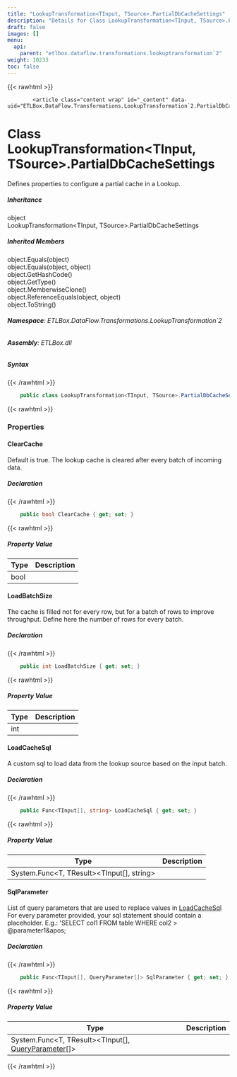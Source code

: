```yaml
---
title: "LookupTransformation<TInput, TSource>.PartialDbCacheSettings"
description: "Details for Class LookupTransformation<TInput, TSource>.PartialDbCacheSettings (ETLBox.DataFlow.Transformations.LookupTransformation`2)"
draft: false
images: []
menu:
  api:
    parent: "etlbox.dataflow.transformations.lookuptransformation`2"
weight: 10233
toc: false
---
```


{{< rawhtml >}}

            <article class="content wrap" id="_content" data-uid="ETLBox.DataFlow.Transformations.LookupTransformation`2.PartialDbCacheSettings">
  <h1 id="ETLBox_DataFlow_Transformations_LookupTransformation_2_PartialDbCacheSettings" data-uid="ETLBox.DataFlow.Transformations.LookupTransformation`2.PartialDbCacheSettings" class="text-break">Class LookupTransformation&lt;TInput, TSource&gt;.PartialDbCacheSettings
</h1>
  <div class="markdown level0 summary"><p>Defines properties to configure a partial cache in a Lookup.</p>
</div>
  <div class="markdown level0 conceptual"></div>
  <div class="inheritance">
    <h5>Inheritance</h5>
    <div class="level0"><span class="xref">object</span></div>
    <div class="level1"><span class="xref">LookupTransformation&lt;TInput, TSource&gt;.PartialDbCacheSettings</span></div>
  </div>
  <div class="inheritedMembers">
    <h5>Inherited Members</h5>
    <div>
      <span class="xref">object.Equals(object)</span>
    </div>
    <div>
      <span class="xref">object.Equals(object, object)</span>
    </div>
    <div>
      <span class="xref">object.GetHashCode()</span>
    </div>
    <div>
      <span class="xref">object.GetType()</span>
    </div>
    <div>
      <span class="xref">object.MemberwiseClone()</span>
    </div>
    <div>
      <span class="xref">object.ReferenceEquals(object, object)</span>
    </div>
    <div>
      <span class="xref">object.ToString()</span>
    </div>
  </div>
<h6><strong>Namespace</strong>: ETLBox.DataFlow.Transformations.LookupTransformation`2</h6>
  <h6><strong>Assembly</strong>: ETLBox.dll</h6>
  <h5 id="ETLBox_DataFlow_Transformations_LookupTransformation_2_PartialDbCacheSettings_syntax">Syntax</h5>
{{< /rawhtml >}}

```C#
    public class LookupTransformation<TInput, TSource>.PartialDbCacheSettings
```

{{< rawhtml >}}
  <h3 id="properties">Properties
</h3>
  <a id="ETLBox_DataFlow_Transformations_LookupTransformation_2_PartialDbCacheSettings_ClearCache_" data-uid="ETLBox.DataFlow.Transformations.LookupTransformation`2.PartialDbCacheSettings.ClearCache*"></a>
  <h4 id="ETLBox_DataFlow_Transformations_LookupTransformation_2_PartialDbCacheSettings_ClearCache" data-uid="ETLBox.DataFlow.Transformations.LookupTransformation`2.PartialDbCacheSettings.ClearCache">ClearCache</h4>
  <div class="markdown level1 summary"><p>Default is true. The lookup cache is cleared after every batch
of incoming data.</p>
</div>
  <div class="markdown level1 conceptual"></div>
  <h5 class="declaration">Declaration</h5>
{{< /rawhtml >}}

```C#
    public bool ClearCache { get; set; }
```

{{< rawhtml >}}
  <h5 class="propertyValue">Property Value</h5>
  <table class="table table-bordered table-striped table-condensed">
    <thead>
      <tr>
        <th>Type</th>
        <th>Description</th>
      </tr>
    </thead>
    <tbody>
      <tr>
        <td><span class="xref">bool</span></td>
        <td></td>
      </tr>
    </tbody>
  </table>
  <a id="ETLBox_DataFlow_Transformations_LookupTransformation_2_PartialDbCacheSettings_LoadBatchSize_" data-uid="ETLBox.DataFlow.Transformations.LookupTransformation`2.PartialDbCacheSettings.LoadBatchSize*"></a>
  <h4 id="ETLBox_DataFlow_Transformations_LookupTransformation_2_PartialDbCacheSettings_LoadBatchSize" data-uid="ETLBox.DataFlow.Transformations.LookupTransformation`2.PartialDbCacheSettings.LoadBatchSize">LoadBatchSize</h4>
  <div class="markdown level1 summary"><p>The cache is filled not for every row, but for a batch of rows to improve throughput.
Define here the number of rows for every batch.</p>
</div>
  <div class="markdown level1 conceptual"></div>
  <h5 class="declaration">Declaration</h5>
{{< /rawhtml >}}

```C#
    public int LoadBatchSize { get; set; }
```

{{< rawhtml >}}
  <h5 class="propertyValue">Property Value</h5>
  <table class="table table-bordered table-striped table-condensed">
    <thead>
      <tr>
        <th>Type</th>
        <th>Description</th>
      </tr>
    </thead>
    <tbody>
      <tr>
        <td><span class="xref">int</span></td>
        <td></td>
      </tr>
    </tbody>
  </table>
  <a id="ETLBox_DataFlow_Transformations_LookupTransformation_2_PartialDbCacheSettings_LoadCacheSql_" data-uid="ETLBox.DataFlow.Transformations.LookupTransformation`2.PartialDbCacheSettings.LoadCacheSql*"></a>
  <h4 id="ETLBox_DataFlow_Transformations_LookupTransformation_2_PartialDbCacheSettings_LoadCacheSql" data-uid="ETLBox.DataFlow.Transformations.LookupTransformation`2.PartialDbCacheSettings.LoadCacheSql">LoadCacheSql</h4>
  <div class="markdown level1 summary"><p>A custom sql to load data from the lookup source based on the input batch.</p>
</div>
  <div class="markdown level1 conceptual"></div>
  <h5 class="declaration">Declaration</h5>
{{< /rawhtml >}}

```C#
    public Func<TInput[], string> LoadCacheSql { get; set; }
```

{{< rawhtml >}}
  <h5 class="propertyValue">Property Value</h5>
  <table class="table table-bordered table-striped table-condensed">
    <thead>
      <tr>
        <th>Type</th>
        <th>Description</th>
      </tr>
    </thead>
    <tbody>
      <tr>
        <td><span class="xref">System.Func&lt;T, TResult&gt;</span>&lt;TInput[], <span class="xref">string</span>&gt;</td>
        <td></td>
      </tr>
    </tbody>
  </table>
  <a id="ETLBox_DataFlow_Transformations_LookupTransformation_2_PartialDbCacheSettings_SqlParameter_" data-uid="ETLBox.DataFlow.Transformations.LookupTransformation`2.PartialDbCacheSettings.SqlParameter*"></a>
  <h4 id="ETLBox_DataFlow_Transformations_LookupTransformation_2_PartialDbCacheSettings_SqlParameter" data-uid="ETLBox.DataFlow.Transformations.LookupTransformation`2.PartialDbCacheSettings.SqlParameter">SqlParameter</h4>
  <div class="markdown level1 summary"><p>List of query parameters that are used to replace values in <a class="xref" href="/api/etlbox.dataflow.transformations/lookuptransformation-2#partialdbcachesettings">LoadCacheSql</a>
For every parameter provided, your sql statement should contain a placeholder.
E.g.: 'SELECT col1 FROM table WHERE col2 &gt; @parameter1&amp;apos;</p>
</div>
  <div class="markdown level1 conceptual"></div>
  <h5 class="declaration">Declaration</h5>
{{< /rawhtml >}}

```C#
    public Func<TInput[], QueryParameter[]> SqlParameter { get; set; }
```

{{< rawhtml >}}
  <h5 class="propertyValue">Property Value</h5>
  <table class="table table-bordered table-striped table-condensed">
    <thead>
      <tr>
        <th>Type</th>
        <th>Description</th>
      </tr>
    </thead>
    <tbody>
      <tr>
        <td><span class="xref">System.Func&lt;T, TResult&gt;</span>&lt;TInput[], <a class="xref" href="/api/etlbox.controlflow/queryparameter">QueryParameter</a>[]&gt;</td>
        <td></td>
      </tr>
    </tbody>
  </table>

{{< /rawhtml >}}

